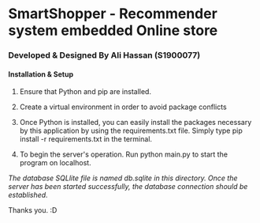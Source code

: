 
# SmartShopper - Recommender system embedded Online store

  

### Developed & Designed By Ali Hassan (S1900077)

  
#### Installation & Setup
1. Ensure that Python and pip are installed.

2. Create a virtual environment in order to avoid package conflicts

3. Once Python is installed, you can easily install the packages necessary by this application by using the requirements.txt file. Simply type pip install -r requirements.txt in the terminal.

4. To begin the server's operation. Run python main.py to start the program on localhost.

  

*The database SQLlite file is named db.sqlite in this directory. Once the server has been started successfully, the database connection should be established.*


Thanks you. :D


